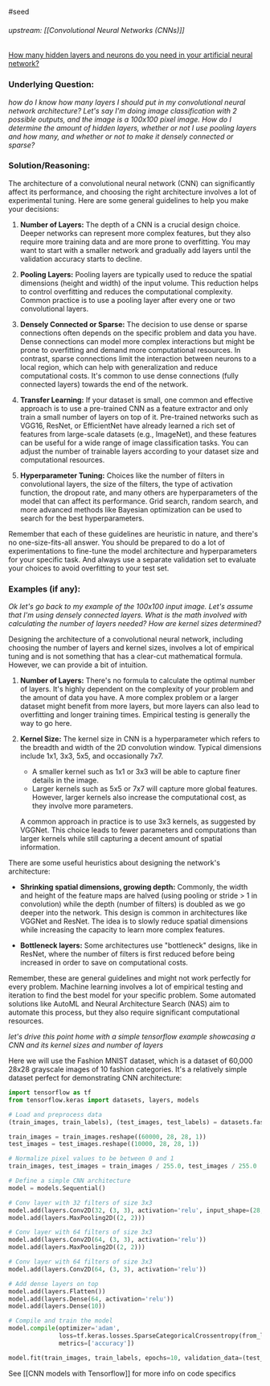 #seed 
###### upstream: [[Convolutional Neural Networks (CNNs)]]

[How many hidden layers and neurons do you need in your artificial neural network?](https://www.youtube.com/watch?v=bqBRET7tbiQ&t=80s&ab_channel=DigitalSreeni)

### Underlying Question: 

*how do I know how many layers I should put in my convolutional neural network architecture? Let's say I'm doing image classification with 2 possible outputs, and the image is a 100x100 pixel image. How do I determine the amount of hidden layers, whether or not I use pooling layers and how many, and whether or not to make it densely connected or sparse?* 

### Solution/Reasoning: 

The architecture of a convolutional neural network (CNN) can significantly affect its performance, and choosing the right architecture involves a lot of experimental tuning. Here are some general guidelines to help you make your decisions:

1.  **Number of Layers:** The depth of a CNN is a crucial design choice. Deeper networks can represent more complex features, but they also require more training data and are more prone to overfitting. You may want to start with a smaller network and gradually add layers until the validation accuracy starts to decline.
    
2.  **Pooling Layers:** Pooling layers are typically used to reduce the spatial dimensions (height and width) of the input volume. This reduction helps to control overfitting and reduces the computational complexity. Common practice is to use a pooling layer after every one or two convolutional layers.
    
3.  **Densely Connected or Sparse:** The decision to use dense or sparse connections often depends on the specific problem and data you have. Dense connections can model more complex interactions but might be prone to overfitting and demand more computational resources. In contrast, sparse connections limit the interaction between neurons to a local region, which can help with generalization and reduce computational costs. It's common to use dense connections (fully connected layers) towards the end of the network.
    
4.  **Transfer Learning:** If your dataset is small, one common and effective approach is to use a pre-trained CNN as a feature extractor and only train a small number of layers on top of it. Pre-trained networks such as VGG16, ResNet, or EfficientNet have already learned a rich set of features from large-scale datasets (e.g., ImageNet), and these features can be useful for a wide range of image classification tasks. You can adjust the number of trainable layers according to your dataset size and computational resources.
    
5.  **Hyperparameter Tuning:** Choices like the number of filters in convolutional layers, the size of the filters, the type of activation function, the dropout rate, and many others are hyperparameters of the model that can affect its performance. Grid search, random search, and more advanced methods like Bayesian optimization can be used to search for the best hyperparameters.
    

Remember that each of these guidelines are heuristic in nature, and there's no one-size-fits-all answer. You should be prepared to do a lot of experimentations to fine-tune the model architecture and hyperparameters for your specific task. And always use a separate validation set to evaluate your choices to avoid overfitting to your test set.

### Examples (if any): 

*Ok let's go back to my example of the 100x100 input image. Let's assume that I'm using densely connected layers. What is the math involved with calculating the number of layers needed? How are kernel sizes determined?*


Designing the architecture of a convolutional neural network, including choosing the number of layers and kernel sizes, involves a lot of empirical tuning and is not something that has a clear-cut mathematical formula. However, we can provide a bit of intuition.

1.  **Number of Layers:** There's no formula to calculate the optimal number of layers. It's highly dependent on the complexity of your problem and the amount of data you have. A more complex problem or a larger dataset might benefit from more layers, but more layers can also lead to overfitting and longer training times. Empirical testing is generally the way to go here.
    
2.  **Kernel Size:** The kernel size in CNN is a hyperparameter which refers to the breadth and width of the 2D convolution window. Typical dimensions include 1x1, 3x3, 5x5, and occasionally 7x7.
    
    -   A smaller kernel such as 1x1 or 3x3 will be able to capture finer details in the image.
    -   Larger kernels such as 5x5 or 7x7 will capture more global features. However, larger kernels also increase the computational cost, as they involve more parameters.
    
    A common approach in practice is to use 3x3 kernels, as suggested by VGGNet. This choice leads to fewer parameters and computations than larger kernels while still capturing a decent amount of spatial information.
    

There are some useful heuristics about designing the network's architecture:

-   **Shrinking spatial dimensions, growing depth:** Commonly, the width and height of the feature maps are halved (using pooling or stride > 1 in convolution) while the depth (number of filters) is doubled as we go deeper into the network. This design is common in architectures like VGGNet and ResNet. The idea is to slowly reduce spatial dimensions while increasing the capacity to learn more complex features.
    
-   **Bottleneck layers:** Some architectures use "bottleneck" designs, like in ResNet, where the number of filters is first reduced before being increased in order to save on computational costs.
    

Remember, these are general guidelines and might not work perfectly for every problem. Machine learning involves a lot of empirical testing and iteration to find the best model for your specific problem. Some automated solutions like AutoML and Neural Architecture Search (NAS) aim to automate this process, but they also require significant computational resources.

*let's drive this point home with a simple tensorflow example showcasing a CNN and its kernel sizes and number of layers*

Here we will use the Fashion MNIST dataset, which is a dataset of 60,000 28x28 grayscale images of 10 fashion categories. It's a relatively simple dataset perfect for demonstrating CNN architecture:

```python
import tensorflow as tf
from tensorflow.keras import datasets, layers, models

# Load and preprocess data
(train_images, train_labels), (test_images, test_labels) = datasets.fashion_mnist.load_data()

train_images = train_images.reshape((60000, 28, 28, 1))
test_images = test_images.reshape((10000, 28, 28, 1))

# Normalize pixel values to be between 0 and 1
train_images, test_images = train_images / 255.0, test_images / 255.0

# Define a simple CNN architecture
model = models.Sequential()

# Conv layer with 32 filters of size 3x3
model.add(layers.Conv2D(32, (3, 3), activation='relu', input_shape=(28, 28, 1)))
model.add(layers.MaxPooling2D((2, 2)))

# Conv layer with 64 filters of size 3x3
model.add(layers.Conv2D(64, (3, 3), activation='relu'))
model.add(layers.MaxPooling2D((2, 2)))

# Conv layer with 64 filters of size 3x3
model.add(layers.Conv2D(64, (3, 3), activation='relu'))

# Add dense layers on top
model.add(layers.Flatten())
model.add(layers.Dense(64, activation='relu'))
model.add(layers.Dense(10))

# Compile and train the model
model.compile(optimizer='adam',
              loss=tf.keras.losses.SparseCategoricalCrossentropy(from_logits=True),
              metrics=['accuracy'])

model.fit(train_images, train_labels, epochs=10, validation_data=(test_images, test_labels))

```

See [[CNN models with Tensorflow]] for more info on code specifics 